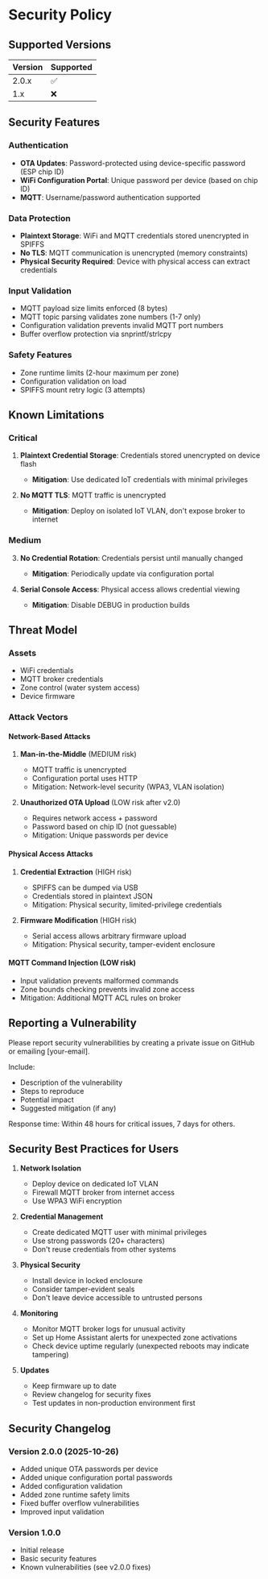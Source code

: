# Security Policy

## Supported Versions

| Version | Supported          |
| ------- | ------------------ |
| 2.0.x   | :white_check_mark: |
| 1.x     | :x:                |

## Security Features

### Authentication
- **OTA Updates**: Password-protected using device-specific password (ESP chip ID)
- **WiFi Configuration Portal**: Unique password per device (based on chip ID)
- **MQTT**: Username/password authentication supported

### Data Protection
- **Plaintext Storage**: WiFi and MQTT credentials stored unencrypted in SPIFFS
- **No TLS**: MQTT communication is unencrypted (memory constraints)
- **Physical Security Required**: Device with physical access can extract credentials

### Input Validation
- MQTT payload size limits enforced (8 bytes)
- MQTT topic parsing validates zone numbers (1-7 only)
- Configuration validation prevents invalid MQTT port numbers
- Buffer overflow protection via snprintf/strlcpy

### Safety Features
- Zone runtime limits (2-hour maximum per zone)
- Configuration validation on load
- SPIFFS mount retry logic (3 attempts)

## Known Limitations

### Critical
1. **Plaintext Credential Storage**: Credentials stored unencrypted on device flash
   - **Mitigation**: Use dedicated IoT credentials with minimal privileges

2. **No MQTT TLS**: MQTT traffic is unencrypted
   - **Mitigation**: Deploy on isolated IoT VLAN, don't expose broker to internet

### Medium
3. **No Credential Rotation**: Credentials persist until manually changed
   - **Mitigation**: Periodically update via configuration portal

4. **Serial Console Access**: Physical access allows credential viewing
   - **Mitigation**: Disable DEBUG in production builds

## Threat Model

### Assets
- WiFi credentials
- MQTT broker credentials
- Zone control (water system access)
- Device firmware

### Attack Vectors

#### Network-Based Attacks
1. **Man-in-the-Middle** (MEDIUM risk)
   - MQTT traffic is unencrypted
   - Configuration portal uses HTTP
   - Mitigation: Network-level security (WPA3, VLAN isolation)

2. **Unauthorized OTA Upload** (LOW risk after v2.0)
   - Requires network access + password
   - Password based on chip ID (not guessable)
   - Mitigation: Unique passwords per device

#### Physical Access Attacks
1. **Credential Extraction** (HIGH risk)
   - SPIFFS can be dumped via USB
   - Credentials stored in plaintext JSON
   - Mitigation: Physical security, limited-privilege credentials

2. **Firmware Modification** (HIGH risk)
   - Serial access allows arbitrary firmware upload
   - Mitigation: Physical security, tamper-evident enclosure

#### MQTT Command Injection (LOW risk)
- Input validation prevents malformed commands
- Zone bounds checking prevents invalid zone access
- Mitigation: Additional MQTT ACL rules on broker

## Reporting a Vulnerability

Please report security vulnerabilities by creating a private issue on GitHub or emailing [your-email].

Include:
- Description of the vulnerability
- Steps to reproduce
- Potential impact
- Suggested mitigation (if any)

Response time: Within 48 hours for critical issues, 7 days for others.

## Security Best Practices for Users

1. **Network Isolation**
   - Deploy device on dedicated IoT VLAN
   - Firewall MQTT broker from internet access
   - Use WPA3 WiFi encryption

2. **Credential Management**
   - Create dedicated MQTT user with minimal privileges
   - Use strong passwords (20+ characters)
   - Don't reuse credentials from other systems

3. **Physical Security**
   - Install device in locked enclosure
   - Consider tamper-evident seals
   - Don't leave device accessible to untrusted persons

4. **Monitoring**
   - Monitor MQTT broker logs for unusual activity
   - Set up Home Assistant alerts for unexpected zone activations
   - Check device uptime regularly (unexpected reboots may indicate tampering)

5. **Updates**
   - Keep firmware up to date
   - Review changelog for security fixes
   - Test updates in non-production environment first

## Security Changelog

### Version 2.0.0 (2025-10-26)
- Added unique OTA passwords per device
- Added unique configuration portal passwords
- Added configuration validation
- Added zone runtime safety limits
- Fixed buffer overflow vulnerabilities
- Improved input validation

### Version 1.0.0
- Initial release
- Basic security features
- Known vulnerabilities (see v2.0.0 fixes)

